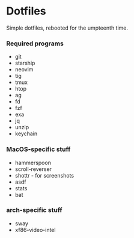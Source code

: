 # Dotfiles

Simple dotfiles, rebooted for the umpteenth time.

### Required programs

- git
- starship
- neovim
- tig
- tmux
- htop
- ag
- fd
- fzf
- exa
- jq
- unzip
- keychain

### MacOS-specific stuff

- hammerspoon
- scroll-reverser
- shottr - for screenshots
- asdf
- stats
- bat

### arch-specific stuff

- sway
- xf86-video-intel

